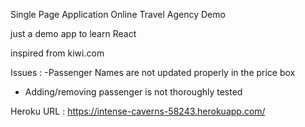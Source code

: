 Single Page Application Online Travel Agency Demo

just a demo app to learn React

inspired from kiwi.com

Issues : 
-Passenger Names are  not updated properly in the price box
- Adding/removing passenger is not thoroughly tested

Heroku URL : https://intense-caverns-58243.herokuapp.com/